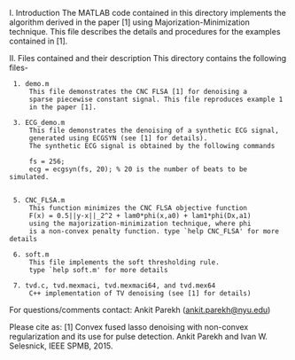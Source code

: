 I. Introduction
     The MATLAB code contained in this directory implements the algorithm
     derived in the paper [1] using Majorization-Minimization technique. 
     This file describes the details and procedures for the examples
     contained in [1]. 
     
II. Files contained and their description
     This directory contains the following files-
     
     1. demo.m
         This file demonstrates the CNC FLSA [1] for denoising a 
         sparse piecewise constant signal. This file reproduces example 1 
         in the paper [1]. 
         
     3. ECG_demo.m
         This file demonstrates the denoising of a synthetic ECG signal, 
         generated using ECGSYN (see [1] for details). 
         The synthetic ECG signal is obtained by the following commands
         
         fs = 256;
         ecg = ecgsyn(fs, 20); % 20 is the number of beats to be simulated.                                                   
      
         
     5. CNC_FLSA.m
         This function minimizes the CNC FLSA objective function
         F(x) = 0.5||y-x||_2^2 + lam0*phi(x,a0) + lam1*phi(Dx,a1)
         using the majorization-minimization technique, where phi
         is a non-convex penalty function. type `help CNC_FLSA' for more details
          
     6. soft.m
         This file implements the soft thresholding rule. 
         type `help soft.m' for more details
     
     7. tvd.c, tvd.mexmaci, tvd.mexmaci64, and tvd.mex64
         C++ implementation of TV denoising (see [1] for details)
 
For questions/comments contact: Ankit Parekh (ankit.parekh@nyu.edu)

Please cite as: 
[1] Convex fused lasso denoising with non-convex regularization and its 
     use for pulse detection. 
     Ankit Parekh and Ivan W. Selesnick, IEEE SPMB, 2015. 
